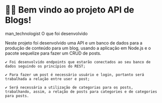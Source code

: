 # 👋🏻 Bem vindo ao projeto API de Blogs! 

man_technologist O que foi desenvolvido

Neste projeto foi desenvolvido uma API e um banco de dados para a produção de conteúdo para um blog, usando a aplicação em Node.js e o pacote sequelize para fazer um CRUD de posts.

    ✔ Foi desenvolvido endpoints que estarão conectados ao seu banco de dados seguindo os princípios do REST;

    ✔ Para fazer um post é necessário usuário e login, portanto será trabalhada a relação entre user e post;

    ✔ Será necessária a utilização de categorias para os posts, trabalhando, assim, a relação de posts para categories e de categories para posts.

